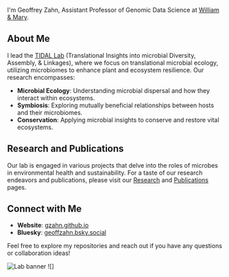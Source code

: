 
I'm Geoffrey Zahn, Assistant Professor of Genomic Data Science at [William & Mary](https://www.wm.edu/as/appliedscience/).

## About Me

I lead the [TIDAL Lab](https://gzahn.github.io) (Translational Insights into microbial Diversity, Assembly, & Linkages), where we focus on translational microbial ecology, utilizing microbiomes to enhance plant and ecosystem resilience. Our research encompasses:

- **Microbial Ecology**: Understanding microbial dispersal and how they interact within ecosystems.
- **Symbiosis**: Exploring mutually beneficial relationships between hosts and their microbiomes.
- **Conservation**: Applying microbial insights to conserve and restore vital ecosystems.

## Research and Publications

Our lab is engaged in various projects that delve into the roles of microbes in environmental health and sustainability. For a taste of our research endeavors and publications, please visit our [Research](https://gzahn.github.io/research/) and [Publications](https://gzahn.github.io/publications/) pages.

## Connect with Me

- **Website**: [gzahn.github.io](https://gzahn.github.io)
- **Bluesky**: [geoffzahn.bsky.social](https://bsky.app/profile/geoffzahn.bsky.social)

Feel free to explore my repositories and reach out if you have any questions or collaboration ideas!

<img src="https://gzahn.github.io/assets/images/lab-banner.jpg" alt="Lab banner"/>
![]

